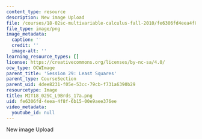 ```yaml
---
content_type: resource
description: New image Upload
file: /courses/18-02sc-multivariable-calculus-fall-2010/fe6306fd4eea4f8f6b1500e9aee376ee_MIT18_02SC_L9Brds_17a.png
file_type: image/png
image_metadata:
  caption: ''
  credit: ''
  image-alt: ''
learning_resource_types: []
license: https://creativecommons.org/licenses/by-nc-sa/4.0/
ocw_type: OCWImage
parent_title: 'Session 29: Least Squares'
parent_type: CourseSection
parent_uid: 4dee8231-f05e-53cc-79cb-f731a6390b29
resourcetype: Image
title: MIT18_02SC_L9Brds_17a.png
uid: fe6306fd-4eea-4f8f-6b15-00e9aee376ee
video_metadata:
  youtube_id: null
---
```

New image Upload